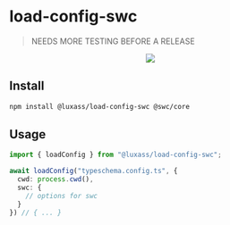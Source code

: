 # load-config-swc 

> NEEDS MORE TESTING BEFORE A RELEASE

<p align="center">
  <a href="https://www.npmjs.com/package/@luxass/load-config-swc"><img src="https://img.shields.io/npm/v/@luxass/load-config-swc?style=for-the-badge&color=3FA7D6&label="></a>
<p>

## Install
```bash
npm install @luxass/load-config-swc @swc/core
```

## Usage

```ts
import { loadConfig } from "@luxass/load-config-swc";

await loadConfig("typeschema.config.ts", {
  cwd: process.cwd(),
  swc: {
    // options for swc
  }
}) // { ... }
```
